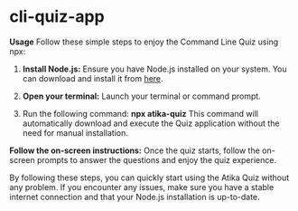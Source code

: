 ﻿# cli-quiz-app

**Usage**
Follow these simple steps to enjoy the Command Line Quiz using npx:

1. **Install Node.js:** Ensure you have Node.js installed on your system. You can download and install it from [here](https://nodejs.org/).

2. **Open your terminal:** Launch your terminal or command prompt.

3. Run the following command:
  **npx atika-quiz**
  This command will automatically download and execute the Quiz application without the need for manual installation.

**Follow the on-screen instructions:**
Once the quiz starts, follow the on-screen prompts to answer the questions and enjoy the quiz experience.

By following these steps, you can quickly start using the Atika Quiz without any problem.
If you encounter any issues, make sure you have a stable internet connection and that your Node.js installation is up-to-date.
